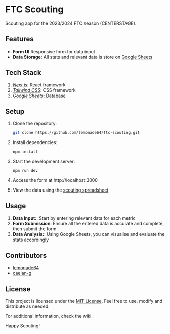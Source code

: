 # FTC Scouting

Scouting app for the 2023/2024 FTC season (CENTERSTAGE).

## Features

- **Form UI** Responsive form for data input
- **Data Storage:** All stats and relevant data is store on [Google Sheets](https://docs.google.com/spreadsheets/d/1kCz0u9UEARXdnpdwKXgGauxsrJtPLlLpxDtDvcWOLc8/edit#gid=0)

## Tech Stack

1. _[Next.js](https://nextjs.org/docs)_: React framework
2. _[Tailwind CSS](https://tailwindcss.com/docs)_: CSS framework
3. _[Google Sheets](https://sheets.google.com)_: Database

## Setup

1. Clone the repository:

   ```bash
   git clone https://github.com/lemonade64/ftc-scouting.git
   ```

2. Install dependencies:

   ```bash
   npm install
   ```

3. Start the development server:

   ```bash
   npm run dev
   ```

4. Access the form at http://localhost:3000
5. View the data using the [scouting spreadsheet](https://docs.google.com/spreadsheets/d/1kCz0u9UEARXdnpdwKXgGauxsrJtPLlLpxDtDvcWOLc8/edit#gid=0)

## Usage

1. **Data Input:**: Start by entering relevant data for each metric
2. **Form Submission**: Ensure all the entered data is accurate and complete, then submit the form
3. **Data Analysis:**: Using Google Sheets, you can visualise and evaluate the stats accordingly

## Contributors

- [lemonade64](https://github.com/lemonade64)
- [caelan-g](https://github.com/caelan-g)

## License

This project is licensed under the [MIT License](/LICENSE). Feel free to use, modify and distribute as needed.

For additional information, check the wiki.

Happy Scouting!
